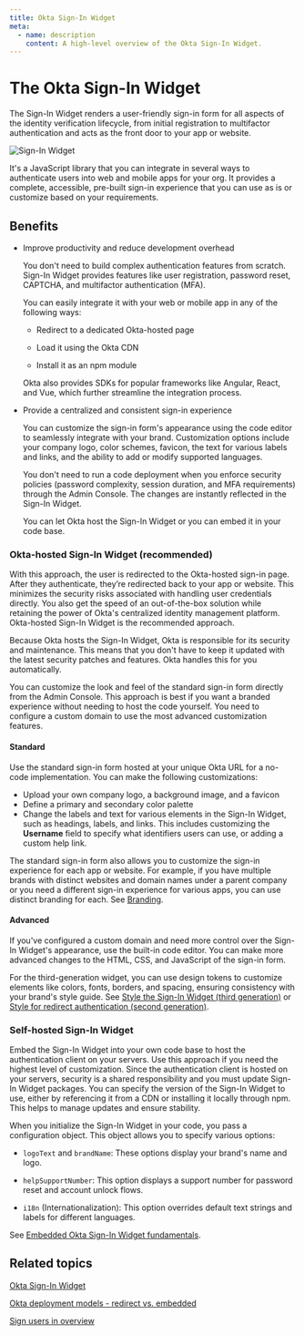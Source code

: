```yaml
---
title: Okta Sign-In Widget
meta:
  - name: description
    content: A high-level overview of the Okta Sign-In Widget.
---
```


# The Okta Sign-In Widget

The Sign-In Widget renders a user-friendly sign-in form for all aspects of the identity verification lifecycle, from initial registration to multifactor authentication and acts as the front door to your app or website.

 <div class="half"> 
 
 ![Sign-In Widget](/img/siw/okta-sign-in-javascript.png) 
 
 </div>

It's a JavaScript library that you can integrate in several ways to authenticate users into web and mobile apps for your org. It provides a complete, accessible, pre-built sign-in experience that you can use as is or customize based on your requirements. 

## Benefits 

* Improve productivity and reduce development overhead

   You don't need to build complex authentication features from scratch. Sign-In Widget provides features like user registration, password reset, CAPTCHA, and multifactor authentication (MFA).

   You can easily integrate it with your web or mobile app in any of the following ways:

    * Redirect to a dedicated Okta-hosted page

    * Load it using the Okta CDN

    * Install it as an npm module

    Okta also provides SDKs for popular frameworks like Angular, React, and Vue, which further streamline the integration process.

* Provide a centralized and consistent sign-in experience

   You can customize the sign-in form's appearance using the code editor to seamlessly integrate with your brand. Customization options include your company logo, color schemes, favicon, the text for various labels and links, and the ability to add or modify supported languages.  

   You don't need to run a code deployment when you enforce security policies (password complexity, session duration, and MFA requirements) through the Admin Console. The changes are instantly reflected in the Sign-In Widget. 

   You can let Okta host the Sign-In Widget or you can embed it in your code base.


### Okta-hosted Sign-In Widget (recommended) 

With this approach, the user is redirected to the Okta-hosted sign-in page. After they authenticate, they’re redirected back to your app or website. This minimizes the security risks associated with handling user credentials directly. You also get the speed of an out-of-the-box solution while retaining the power of Okta's centralized identity management platform. Okta-hosted Sign-In Widget is the recommended approach. 

Because Okta hosts the Sign-In Widget, Okta is responsible for its security and maintenance. This means that you don't have to keep it updated with the latest security patches and features. Okta handles this for you automatically.

You can customize the look and feel of the standard sign-in form directly from the Admin Console. This approach is best if you want a branded experience without needing to host the code yourself. You need to configure a custom domain to use the most advanced customization features.

#### Standard

Use the standard sign-in form hosted at your unique Okta URL for a no-code implementation. You can make the following customizations:

   * Upload your own company logo, a background image, and a favicon
   * Define a primary and secondary color palette
   * Change the labels and text for various elements in the Sign-In Widget, such as headings, labels, and links. This includes customizing the **Username** field to specify what identifiers users can use, or adding a custom help link.

The standard sign-in form also allows you to customize the sign-in experience for each app or website. For example, if you have multiple brands with distinct websites and domain names under a parent company or you need a different sign-in experience for various apps, you can use distinct branding for each. See [Branding](https://help.okta.com/oie/en-us/content/topics/settings/branding.htm).

#### Advanced
If you've configured a custom domain and need more control over the Sign-In Widget's appearance, use the built-in code editor. You can make more advanced changes to the HTML, CSS, and JavaScript of the sign-in form.

For the third-generation widget, you can use design tokens to customize elements like colors, fonts, borders, and spacing, ensuring consistency with your brand's style guide. See [Style the Sign-In Widget (third generation)](https://developer.okta.com/docs/guides/custom-widget-gen3/main/) or [Style for redirect authentication (second generation)](https://developer.okta.com/docs/guides/custom-widget/main/#style-the-okta-hosted-sign-in-widget).


### Self-hosted Sign-In Widget

Embed the Sign-In Widget into your own code base to host the authentication client on your servers. Use this approach if you need the highest level of customization. Since the authentication client is hosted on your servers, security is a shared responsibility and you must update Sign-In Widget packages. You can specify the version of the Sign-In Widget to use, either by referencing it from a CDN or installing it locally through npm. This helps to manage updates and ensure stability.

When you initialize the Sign-In Widget in your code, you pass a configuration object. This object allows you to specify various options:

* `logoText` and `brandName`: These options display your brand's name and logo.

* `helpSupportNumber`: This option displays a support number for password reset and account unlock flows.

* `i18n` (Internationalization): This option overrides default text strings and labels for different languages.

See [Embedded Okta Sign-In Widget fundamentals](https://developer.okta.com/docs/guides/embedded-siw/main/).

## Related topics

   [Okta Sign-In Widget](https://github.com/okta/okta-signin-widget)

   [Okta deployment models - redirect vs. embedded](https://developer.okta.com/docs/concepts/redirect-vs-embedded/)

   [Sign users in overview](https://developer.okta.com/docs/guides/sign-in-overview/main/)
